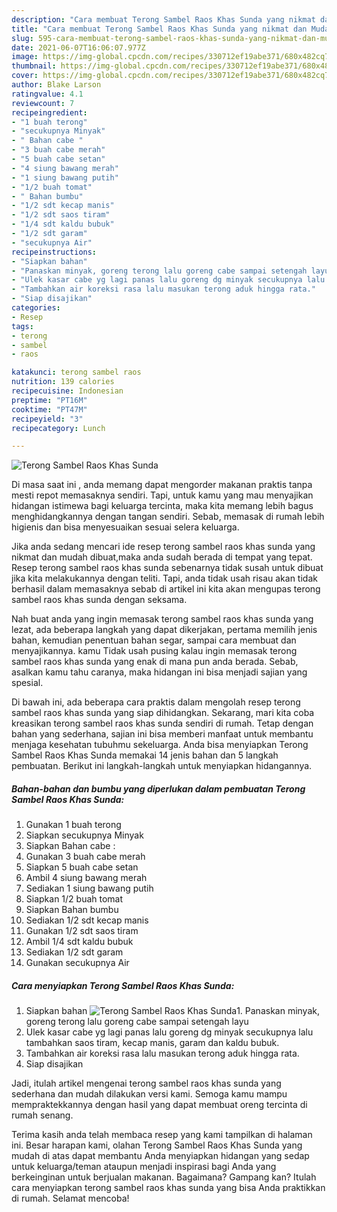 ```yaml
---
description: "Cara membuat Terong Sambel Raos Khas Sunda yang nikmat dan Mudah Dibuat"
title: "Cara membuat Terong Sambel Raos Khas Sunda yang nikmat dan Mudah Dibuat"
slug: 595-cara-membuat-terong-sambel-raos-khas-sunda-yang-nikmat-dan-mudah-dibuat
date: 2021-06-07T16:06:07.977Z
image: https://img-global.cpcdn.com/recipes/330712ef19abe371/680x482cq70/terong-sambel-raos-khas-sunda-foto-resep-utama.jpg
thumbnail: https://img-global.cpcdn.com/recipes/330712ef19abe371/680x482cq70/terong-sambel-raos-khas-sunda-foto-resep-utama.jpg
cover: https://img-global.cpcdn.com/recipes/330712ef19abe371/680x482cq70/terong-sambel-raos-khas-sunda-foto-resep-utama.jpg
author: Blake Larson
ratingvalue: 4.1
reviewcount: 7
recipeingredient:
- "1 buah terong"
- "secukupnya Minyak"
- " Bahan cabe "
- "3 buah cabe merah"
- "5 buah cabe setan"
- "4 siung bawang merah"
- "1 siung bawang putih"
- "1/2 buah tomat"
- " Bahan bumbu"
- "1/2 sdt kecap manis"
- "1/2 sdt saos tiram"
- "1/4 sdt kaldu bubuk"
- "1/2 sdt garam"
- "secukupnya Air"
recipeinstructions:
- "Siapkan bahan"
- "Panaskan minyak, goreng terong lalu goreng cabe sampai setengah layu"
- "Ulek kasar cabe yg lagi panas lalu goreng dg minyak secukupnya lalu tambahkan saos tiram, kecap manis, garam dan kaldu bubuk."
- "Tambahkan air koreksi rasa lalu masukan terong aduk hingga rata."
- "Siap disajikan"
categories:
- Resep
tags:
- terong
- sambel
- raos

katakunci: terong sambel raos 
nutrition: 139 calories
recipecuisine: Indonesian
preptime: "PT16M"
cooktime: "PT47M"
recipeyield: "3"
recipecategory: Lunch

---
```



![Terong Sambel Raos Khas Sunda](https://img-global.cpcdn.com/recipes/330712ef19abe371/680x482cq70/terong-sambel-raos-khas-sunda-foto-resep-utama.jpg)

Di masa  saat ini , anda memang dapat mengorder makanan praktis tanpa mesti repot memasaknya sendiri. Tapi, untuk kamu yang mau menyajikan hidangan istimewa bagi keluarga tercinta, maka kita memang lebih bagus menghidangkannya dengan tangan sendiri. Sebab, memasak di rumah lebih higienis dan bisa menyesuaikan sesuai selera keluarga.

Jika anda sedang mencari ide resep terong sambel raos khas sunda yang nikmat dan mudah dibuat,maka anda sudah berada di tempat yang tepat. Resep terong sambel raos khas sunda  sebenarnya tidak susah untuk dibuat jika kita melakukannya dengan teliti. Tapi, anda tidak usah risau akan tidak berhasil dalam memasaknya 
sebab di artikel ini kita akan mengupas terong sambel raos khas sunda dengan seksama.  



Nah buat anda yang ingin memasak terong sambel raos khas sunda yang lezat, ada beberapa langkah yang dapat dikerjakan, pertama memilih jenis bahan, kemudian penentuan bahan segar, sampai cara membuat dan menyajikannya. kamu Tidak usah pusing kalau ingin memasak terong sambel raos khas sunda yang enak di mana pun anda berada. Sebab, asalkan kamu  tahu caranya, maka hidangan ini bisa menjadi sajian yang spesial.

Di bawah ini, ada beberapa cara praktis  dalam mengolah resep terong sambel raos khas sunda yang siap dihidangkan. Sekarang, mari kita coba kreasikan terong sambel raos khas sunda sendiri di rumah. Tetap dengan bahan yang sederhana, sajian ini bisa memberi manfaat untuk membantu menjaga kesehatan tubuhmu sekeluarga. Anda bisa menyiapkan Terong Sambel Raos Khas Sunda memakai 14 jenis bahan dan 5 langkah pembuatan. Berikut ini langkah-langkah untuk menyiapkan hidangannya.

<!--inarticleads1-->

##### Bahan-bahan dan bumbu yang diperlukan dalam pembuatan Terong Sambel Raos Khas Sunda:

1. Gunakan 1 buah terong
1. Siapkan secukupnya Minyak
1. Siapkan  Bahan cabe :
1. Gunakan 3 buah cabe merah
1. Siapkan 5 buah cabe setan
1. Ambil 4 siung bawang merah
1. Sediakan 1 siung bawang putih
1. Siapkan 1/2 buah tomat
1. Siapkan  Bahan bumbu
1. Sediakan 1/2 sdt kecap manis
1. Gunakan 1/2 sdt saos tiram
1. Ambil 1/4 sdt kaldu bubuk
1. Sediakan 1/2 sdt garam
1. Gunakan secukupnya Air




<!--inarticleads2-->

##### Cara menyiapkan Terong Sambel Raos Khas Sunda:

1. Siapkan bahan
<img src="https://img-global.cpcdn.com/steps/8061c0dea654bd9b/160x128cq70/terong-sambel-raos-khas-sunda-langkah-memasak-1-foto.jpg" alt="Terong Sambel Raos Khas Sunda">1. Panaskan minyak, goreng terong lalu goreng cabe sampai setengah layu
1. Ulek kasar cabe yg lagi panas lalu goreng dg minyak secukupnya lalu tambahkan saos tiram, kecap manis, garam dan kaldu bubuk.
1. Tambahkan air koreksi rasa lalu masukan terong aduk hingga rata.
1. Siap disajikan




Jadi, itulah artikel mengenai  terong sambel raos khas sunda  yang sederhana dan mudah dilakukan versi kami. Semoga kamu mampu mempraktekkannya dengan hasil yang dapat membuat oreng tercinta di rumah senang. 

Terima kasih anda telah membaca resep yang kami tampilkan di halaman ini. Besar harapan kami, olahan  Terong Sambel Raos Khas Sunda yang mudah di atas dapat membantu Anda menyiapkan hidangan yang sedap untuk keluarga/teman ataupun menjadi inspirasi bagi Anda yang berkeinginan untuk berjualan makanan. Bagaimana? Gampang kan? Itulah cara menyiapkan terong sambel raos khas sunda yang bisa Anda praktikkan di rumah. Selamat mencoba!

